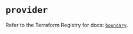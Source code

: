 # `provider`

Refer to the Terraform Registry for docs: [`boundary`](https://registry.terraform.io/providers/hashicorp/boundary/1.2.0/docs).
